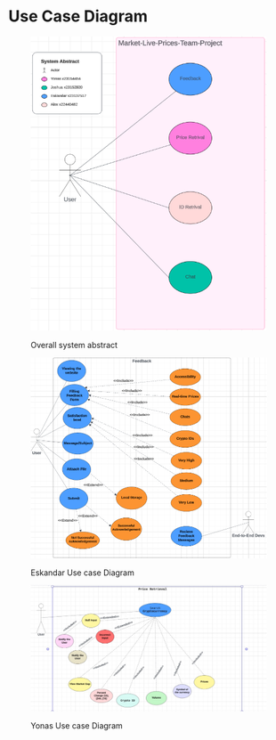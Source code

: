 # Use Case Diagram

<figure><img src="../../../.gitbook/assets/Screenshot (668).png" alt=""><figcaption><p>Overall system abstract</p></figcaption></figure>



<figure><img src="../../../.gitbook/assets/Screenshot (669).png" alt=""><figcaption><p>Eskandar Use case Diagram</p></figcaption></figure>





<figure><img src="../../../.gitbook/assets/WhatsApp Image 2024-02-15 at 15.49.29.jpeg" alt=""><figcaption><p>Yonas Use case Diagram</p></figcaption></figure>


